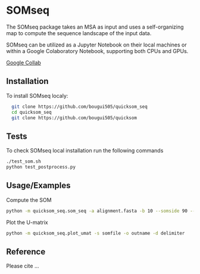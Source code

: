 
# SOMseq

The SOMseq package takes an MSA as input and uses a self-organizing map to compute the sequence landscape of the input data.

SOMseq can be utilized as a Jupyter Notebook on their local machines or within a Google Colaboratory Notebook, supporting both CPUs and GPUs.

[Google Collab](https://colab.research.google.com/drive/1xB2WhoygCt1EzjdadGwYzq5OtX27Q8IK#scrollTo=Dq3y42vftIoZ)



## Installation

To install SOMseq localy:

```bash
  git clone https://github.com/bougui505/quicksom_seq
  cd quicksom_seq
  git clone https://github.com/bougui505/quicksom
```
    
## Tests

To check SOMseq local installation run the following commands

```bash
./test_som.sh
python test_postprocess.py
```


## Usage/Examples

Compute the SOM
```bash
python -m quicksom_seq.som_seq -a alignment.fasta -b 10 --somside 90 --alpha 0.5 --nepochs 200 -o outname
```

Plot the U-matrix
```bash
python -m quicksom_seq.plot_umat -s somfile -o outname -d delimiter 
```


## Reference

Please cite ...

